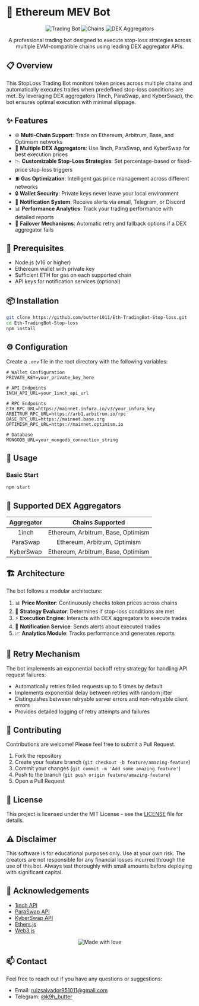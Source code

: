 # 🤖 Ethereum MEV Bot
<div align="center">
  
  ![Trading Bot](https://img.shields.io/badge/Trading%20Bot-StopLoss-blue?style=for-the-badge)
  ![Chains](https://img.shields.io/badge/Chains-Ethereum%20|%20Arbitrum%20|%20Base%20|%20Optimism-green?style=for-the-badge)
  ![DEX Aggregators](https://img.shields.io/badge/DEX%20Aggregators-1inch%20|%20ParaSwap%20|%20KyberSwap-orange?style=for-the-badge)

  <p>A professional trading bot designed to execute stop-loss strategies across multiple EVM-compatible chains using leading DEX aggregator APIs.</p>
  
</div>

## 📋 Overview

This StopLoss Trading Bot monitors token prices across multiple chains and automatically executes trades when predefined stop-loss conditions are met. By leveraging DEX aggregators (1inch, ParaSwap, and KyberSwap), the bot ensures optimal execution with minimal slippage.

## ✨ Features

- 🌐 **Multi-Chain Support**: Trade on Ethereum, Arbitrum, Base, and Optimism networks
- 🔄 **Multiple DEX Aggregators**: Use 1inch, ParaSwap, and KyberSwap for best execution prices
- 📉 **Customizable Stop-Loss Strategies**: Set percentage-based or fixed-price stop-loss triggers
- ⛽ **Gas Optimization**: Intelligent gas price management across different networks
- 🔒 **Wallet Security**: Private keys never leave your local environment
- 📱 **Notification System**: Receive alerts via email, Telegram, or Discord
- 📊 **Performance Analytics**: Track your trading performance with detailed reports
- 🔁 **Failover Mechanisms**: Automatic retry and fallback options if a DEX aggregator fails

## 🔧 Prerequisites

- Node.js (v16 or higher)
- Ethereum wallet with private key
- Sufficient ETH for gas on each supported chain
- API keys for notification services (optional)

## 📦 Installation

```bash
git clone https://github.com/butter1011/Eth-TradingBot-Stop-loss.git
cd Eth-TradingBot-Stop-loss
npm install
```

## ⚙️ Configuration

Create a `.env` file in the root directory with the following variables:

```
# Wallet Configuration
PRIVATE_KEY=your_private_key_here

# API Endpoints
INCH_API_URL=your_1inch_api_url

# RPC Endpoints
ETH_RPC_URL=https://mainnet.infura.io/v3/your_infura_key
ARBITRUM_RPC_URL=https://arb1.arbitrum.io/rpc
BASE_RPC_URL=https://mainnet.base.org
OPTIMISM_RPC_URL=https://mainnet.optimism.io

# Database
MONGODB_URL=your_mongodb_connection_string
```

## 🚀 Usage

### Basic Start

```bash
npm start
```
## 🔄 Supported DEX Aggregators

<div align="center">

| Aggregator | Chains Supported |
|:----------:|:----------------:|
| 1inch | Ethereum, Arbitrum, Base, Optimism |
| ParaSwap | Ethereum, Arbitrum, Optimism |
| KyberSwap | Ethereum, Arbitrum, Base, Optimism |

</div>

## 🏗️ Architecture

The bot follows a modular architecture:

1. 📊 **Price Monitor**: Continuously checks token prices across chains
2. 🧠 **Strategy Evaluator**: Determines if stop-loss conditions are met
3. ⚡ **Execution Engine**: Interacts with DEX aggregators to execute trades
4. 📲 **Notification Service**: Sends alerts about executed trades
5. 📈 **Analytics Module**: Tracks performance and generates reports

## 🔁 Retry Mechanism

The bot implements an exponential backoff retry strategy for handling API request failures:
- Automatically retries failed requests up to 5 times by default
- Implements exponential delay between retries with random jitter
- Distinguishes between retryable server errors and non-retryable client errors
- Provides detailed logging of retry attempts and failures

## 🤝 Contributing

Contributions are welcome! Please feel free to submit a Pull Request.

1. Fork the repository
2. Create your feature branch (`git checkout -b feature/amazing-feature`)
3. Commit your changes (`git commit -m 'Add some amazing feature'`)
4. Push to the branch (`git push origin feature/amazing-feature`)
5. Open a Pull Request

## 📜 License

This project is licensed under the MIT License - see the [LICENSE](LICENSE) file for details.

## ⚠️ Disclaimer

This software is for educational purposes only. Use at your own risk. The creators are not responsible for any financial losses incurred through the use of this bot. Always test thoroughly with small amounts before deploying with significant capital.

## 🙏 Acknowledgements

- [1inch API](https://docs.1inch.io/)
- [ParaSwap API](https://developers.paraswap.network/)
- [KyberSwap API](https://docs.kyberswap.com/)
- [Ethers.js](https://docs.ethers.io/)
- [Web3.js](https://web3js.readthedocs.io/)

<div align="center">
  <img src="https://img.shields.io/badge/Made%20with%20%E2%9D%A4%EF%B8%8F%20by-Developers-blue?style=for-the-badge" alt="Made with love">
</div>

## 📫 Contact

Feel free to reach out if you have any questions or suggestions:

- Email: [ruizsalvador951011@gmail.com](mailto:ruizsalvador951011@gmail.com)
- Telegram: [@k9h_butter](https://t.me/k9h_butter)
